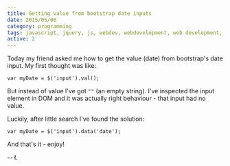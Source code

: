 ```yaml
---
title: Getting value from bootstrap date inputs
date: 2015/05/06
category: programming
tags: javascript, jquery, js, webdev, webdevelopment, web development, front-end, front-end development, programming
active: 2
---
```


Today my friend asked me how to get the value (date) from bootstrap's date input. My first thought was like:

```
var myDate = $('input').val();
```

But instead of value I've got `""` (an empty string). I've inspected the input element in DOM and it was actually right behaviour - that input had no value.

Luckily, after little search I've found the solution:

```
var myDate = $('input').data('date');
```

And that's it - enjoy!

-- ł.
